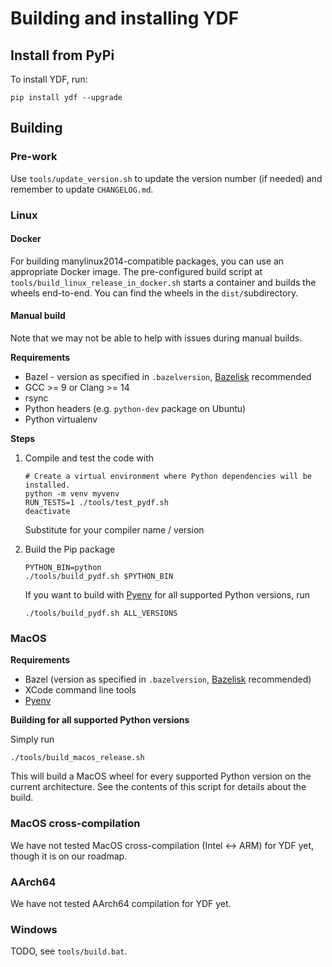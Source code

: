 # Building and installing YDF

## Install from PyPi

To install YDF, run:

```
pip install ydf --upgrade
```

## Building

### Pre-work

Use `tools/update_version.sh` to update the version number (if needed) and
remember to update `CHANGELOG.md`.

### Linux

#### Docker

For building manylinux2014-compatible packages, you can use an appropriate
Docker image. The pre-configured build script at
`tools/build_linux_release_in_docker.sh` starts a container and builds the
wheels end-to-end. You can find the wheels in the `dist/`subdirectory.

#### Manual build

Note that we may not be able to help with issues during manual builds.

**Requirements**

*   Bazel - version as specified in `.bazelversion`, 
    [Bazelisk](https://github.com/bazelbuild/bazelisk) recommended
*   GCC >= 9 or Clang >= 14
*   rsync
*   Python headers (e.g. `python-dev` package on Ubuntu)
*   Python virtualenv

**Steps**

1.  Compile and test the code with 

    ```shell
    # Create a virtual environment where Python dependencies will be installed.
    python -m venv myvenv
    RUN_TESTS=1 ./tools/test_pydf.sh
    deactivate
    ```

    Substitute for your compiler name / version

1. Build the Pip package

    ```shell
    PYTHON_BIN=python
    ./tools/build_pydf.sh $PYTHON_BIN
    ```

    If you want to build with [Pyenv](https://github.com/pyenv/pyenv) for all supported Python versions, run

    ```shell
    ./tools/build_pydf.sh ALL_VERSIONS
    ```

### MacOS

**Requirements**

*   Bazel (version as specified in `.bazelversion`, 
    [Bazelisk](https://github.com/bazelbuild/bazelisk) recommended)
*   XCode command line tools
*   [Pyenv](https://github.com/pyenv/pyenv)

**Building for all supported Python versions**

Simply run

```shell
./tools/build_macos_release.sh
```
This will build a MacOS wheel for every supported Python version on the current
architecture. See the contents of this script for details about the build.

### MacOS cross-compilation

We have not tested MacOS cross-compilation (Intel <-> ARM) for YDF yet, though
it is on our roadmap.

### AArch64

We have not tested AArch64 compilation for YDF yet.

### Windows

TODO, see `tools/build.bat`.

